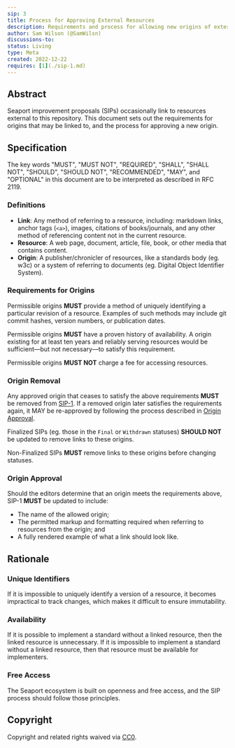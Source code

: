 ```yaml
---
sip: 3
title: Process for Approving External Resources
description: Requirements and process for allowing new origins of external resources
author: Sam Wilson (@SamWilsn)
discussions-to:
status: Living
type: Meta
created: 2022-12-22
requires: [1](./sip-1.md)
---
```


## Abstract

Seaport improvement proposals (SIPs) occasionally link to resources external to this repository. This document sets out the requirements for origins that may be linked to, and the process for approving a new origin.

## Specification

The key words "MUST", "MUST NOT", "REQUIRED", "SHALL", "SHALL NOT", "SHOULD", "SHOULD NOT", "RECOMMENDED", "MAY", and "OPTIONAL" in this document are to be interpreted as described in RFC 2119.

### Definitions

- **Link**: Any method of referring to a resource, including: markdown links, anchor tags (`<a>`), images, citations of books/journals, and any other method of referencing content not in the current resource.
- **Resource**: A web page, document, article, file, book, or other media that contains content.
- **Origin**: A publisher/chronicler of resources, like a standards body (eg. w3c) or a system of referring to documents (eg. Digital Object Identifier System).

### Requirements for Origins

Permissible origins **MUST** provide a method of uniquely identifying a particular revision of a resource. Examples of such methods may include git commit hashes, version numbers, or publication dates.

Permissible origins **MUST** have a proven history of availability. A origin existing for at least ten years and reliably serving resources would be sufficient—but not necessary—to satisfy this requirement.

Permissible origins **MUST NOT** charge a fee for accessing resources.

### Origin Removal

Any approved origin that ceases to satisfy the above requirements **MUST** be removed from [SIP-1](./sip-1.md). If a removed origin later satisfies the requirements again, it MAY be re-approved by following the process described in [Origin Approval](#origin-approval).

Finalized SIPs (eg. those in the `Final` or `Withdrawn` statuses) **SHOULD NOT** be updated to remove links to these origins.

Non-Finalized SIPs **MUST** remove links to these origins before changing statuses.

### Origin Approval

Should the editors determine that an origin meets the requirements above, SIP-1 **MUST** be updated to include:

- The name of the allowed origin;
- The permitted markup and formatting required when referring to resources from the origin; and
- A fully rendered example of what a link should look like.

## Rationale

### Unique Identifiers

If it is impossible to uniquely identify a version of a resource, it becomes impractical to track changes, which makes it difficult to ensure immutability.

### Availability

If it is possible to implement a standard without a linked resource, then the linked resource is unnecessary. If it is impossible to implement a standard without a linked resource, then that resource must be available for implementers.

### Free Access

The Seaport ecosystem is built on openness and free access, and the SIP process should follow those principles.

## Copyright

Copyright and related rights waived via [CC0](../LICENSE.md).
